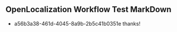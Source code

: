 ## OpenLocalization Workflow Test MarkDown
* a56b3a38-461d-4045-8a9b-2b5c41b0351e 
thanks!<!--HONumber=Mar16_HO2-->
